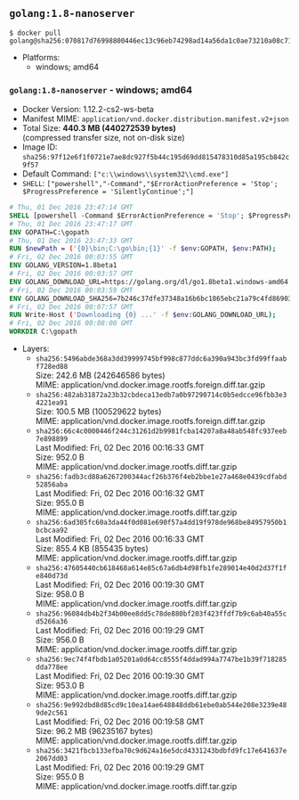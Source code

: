 ## `golang:1.8-nanoserver`

```console
$ docker pull golang@sha256:070817d76998800446ec13c96eb74298ad14a56da1c0ae73210a08c71da695c0
```

-	Platforms:
	-	windows; amd64

### `golang:1.8-nanoserver` - windows; amd64

-	Docker Version: 1.12.2-cs2-ws-beta
-	Manifest MIME: `application/vnd.docker.distribution.manifest.v2+json`
-	Total Size: **440.3 MB (440272539 bytes)**  
	(compressed transfer size, not on-disk size)
-	Image ID: `sha256:97f12e6f1f0721e7ae8dc927f5b44c195d69dd815478310d85a195cb842c9f57`
-	Default Command: `["c:\\windows\\system32\\cmd.exe"]`
-	`SHELL`: `["powershell","-Command","$ErrorActionPreference = 'Stop'; $ProgressPreference = 'SilentlyContinue';"]`

```dockerfile
# Thu, 01 Dec 2016 23:47:14 GMT
SHELL [powershell -Command $ErrorActionPreference = 'Stop'; $ProgressPreference = 'SilentlyContinue';]
# Thu, 01 Dec 2016 23:47:17 GMT
ENV GOPATH=C:\gopath
# Thu, 01 Dec 2016 23:47:33 GMT
RUN $newPath = ('{0}\bin;C:\go\bin;{1}' -f $env:GOPATH, $env:PATH); 	Write-Host ('Updating PATH: {0}' -f $newPath); 	setx /M PATH $newPath;
# Fri, 02 Dec 2016 00:03:55 GMT
ENV GOLANG_VERSION=1.8beta1
# Fri, 02 Dec 2016 00:03:57 GMT
ENV GOLANG_DOWNLOAD_URL=https://golang.org/dl/go1.8beta1.windows-amd64.zip
# Fri, 02 Dec 2016 00:03:59 GMT
ENV GOLANG_DOWNLOAD_SHA256=7b246c37dfe37348a16b6bc1865ebc21a79c4fd869032fba78c65e46b11b741b
# Fri, 02 Dec 2016 00:07:57 GMT
RUN Write-Host ('Downloading {0} ...' -f $env:GOLANG_DOWNLOAD_URL); 	Invoke-WebRequest -Uri $env:GOLANG_DOWNLOAD_URL -OutFile 'go.zip'; 		Write-Host ('Verifying sha256 ({0}) ...' -f $env:GOLANG_DOWNLOAD_SHA256); 	if ((Get-FileHash go.zip -Algorithm sha256).Hash -ne $env:GOLANG_DOWNLOAD_SHA256) { 		Write-Host 'FAILED!'; 		exit 1; 	}; 		Write-Host 'Expanding ...'; 	Expand-Archive go.zip -DestinationPath C:\; 		Write-Host 'Verifying install ("go version") ...'; 	go version; 		Write-Host 'Removing ...'; 	Remove-Item go.zip -Force; 		Write-Host 'Complete.';
# Fri, 02 Dec 2016 00:08:00 GMT
WORKDIR C:\gopath
```

-	Layers:
	-	`sha256:5496abde368a3dd39999745bf998c877ddc6a390a943bc3fd99ffaabf728ed88`  
		Size: 242.6 MB (242646586 bytes)  
		MIME: application/vnd.docker.image.rootfs.foreign.diff.tar.gzip
	-	`sha256:482ab31872a23b32cbdeca13edb7a0b97290714c0b5edcce96fbb3e34221ea91`  
		Size: 100.5 MB (100529622 bytes)  
		MIME: application/vnd.docker.image.rootfs.foreign.diff.tar.gzip
	-	`sha256:66c4c0000446f244c31261d2b9981fcba14207a8a48ab548fc937eeb7e898899`  
		Last Modified: Fri, 02 Dec 2016 00:16:33 GMT  
		Size: 952.0 B  
		MIME: application/vnd.docker.image.rootfs.diff.tar.gzip
	-	`sha256:fadb3cd88a6267200344acf26b376f4eb2bbe1e27a468e0439cdfabd52856aba`  
		Last Modified: Fri, 02 Dec 2016 00:16:32 GMT  
		Size: 955.0 B  
		MIME: application/vnd.docker.image.rootfs.diff.tar.gzip
	-	`sha256:6ad305fc60a3da44f0d081e690f57a4dd19f978de968be84957950b1bcbcaa92`  
		Last Modified: Fri, 02 Dec 2016 00:16:33 GMT  
		Size: 855.4 KB (855435 bytes)  
		MIME: application/vnd.docker.image.rootfs.diff.tar.gzip
	-	`sha256:47605440cb618468a614e85c67a6db4d98fb1fe289014e40d2d37f1fe840d73d`  
		Last Modified: Fri, 02 Dec 2016 00:19:30 GMT  
		Size: 958.0 B  
		MIME: application/vnd.docker.image.rootfs.diff.tar.gzip
	-	`sha256:96084db4b2f34b00ee8dd5c78de880bf203f423ffdf7b9c6ab40a55cd5266a36`  
		Last Modified: Fri, 02 Dec 2016 00:19:29 GMT  
		Size: 956.0 B  
		MIME: application/vnd.docker.image.rootfs.diff.tar.gzip
	-	`sha256:9ec74f4fbdb1a05201a0d64cc8555f4ddad994a7747be1b39f718285dda778ee`  
		Last Modified: Fri, 02 Dec 2016 00:19:30 GMT  
		Size: 953.0 B  
		MIME: application/vnd.docker.image.rootfs.diff.tar.gzip
	-	`sha256:9e992dbd8d85cd9c10ea14ae648848ddb61ebe0ab544e208e3239e489de2c561`  
		Last Modified: Fri, 02 Dec 2016 00:19:58 GMT  
		Size: 96.2 MB (96235167 bytes)  
		MIME: application/vnd.docker.image.rootfs.diff.tar.gzip
	-	`sha256:3421fbcb133efba70c9d624a16e5dcd4331243bdbfd9fc17e641637e2067dd03`  
		Last Modified: Fri, 02 Dec 2016 00:19:29 GMT  
		Size: 955.0 B  
		MIME: application/vnd.docker.image.rootfs.diff.tar.gzip

